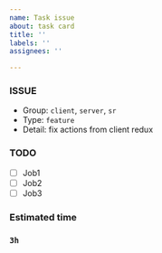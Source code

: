 ```yaml
---
name: Task issue
about: task card
title: ''
labels: ''
assignees: ''

---
```


### **ISSUE**

- Group: `client`, `server`, `sr`
- Type: `feature`
- Detail: fix actions from client redux

### **TODO**

- [ ]  Job1
- [ ]  Job2
- [ ]  Job3

### **Estimated time**

### **`3h`**

